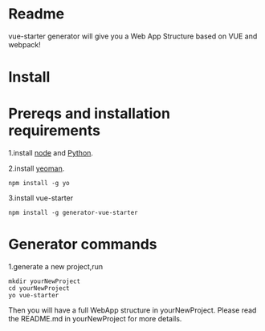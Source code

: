
Readme
=================
vue-starter generator will give you a Web App Structure based on VUE and webpack!
 

Install
========


Prereqs and installation requirements
=====================================
1.install [node](https://nodejs.org/) and [Python](https://www.python.org/).

2.install [yeoman](http://yeoman.io/).
```shell
npm install -g yo
```
3.install vue-starter
```shell
npm install -g generator-vue-starter
```

Generator commands
==================
1.generate a new project,run

```shell
mkdir yourNewProject
cd yourNewProject
yo vue-starter
```
Then you will have a full WebApp structure in yourNewProject. 
Please read the README.md in yourNewProject for more details.

